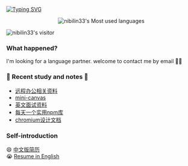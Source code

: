 [![Typing SVG](https://readme-typing-svg.herokuapp.com?color=%2336BCF7&lines=Hi✨✨here)](https://git.io/typing-svg) 

<div align=center>

![nibilin33's Most used languages](https://github-readme-stats.vercel.app/api/top-langs/?username=nibilin33&layout=compact&hide_border=true&langs_count=10)     

<!-- [![GitHub Streak](https://github-readme-streak-stats.herokuapp.com/?user=nibilin33)](https://git.io/streak-stats)   

![Metrics](https://metrics.lecoq.io/nibilin33?template=classic&base.header=0&isocalendar=1&isocalendar.duration=half-year&config.timezone=Africa%2FMogadishu) -->

</div>

![nibilin33's visitor](https://visitor-badge.glitch.me/badge?page_id=nibilin33)

### What happened?
I'm looking for a language partner. welcome to contact me by email 🙏🏻       
### 🌱 Recent study and notes 🌱
- [远程办公相关资料](https://github.com/nibilin33/remote-work)  
- [mini-canvas](https://nibilin33.github.io/frontend-blog/guide/mini-canvas.html)   
- [英文面试资料](https://nibilin33.github.io/frontend-blog/guide/foreigner.html)            
- [每天一个实用npm库](https://nibilin33.github.io/frontend-blog/guide/npm.html)         
- [chromium设计文档](https://github.com/nibilin33/Chromium-design)          

### Self-introduction
😄 [中文版简历](https://nibilin33.github.io/nibl-resume/)       
😭 [Resume in English](https://nibilin33.github.io/nibl-resume/#/en)   
<!--
**nibilin33/nibilin33** is a ✨ _special_ ✨ repository because its `README.md` (this file) appears on your GitHub profile.

Here are some ideas to get you started:

- 🔭 I’m currently working on ...
- 🌱 I’m currently learning ...
- 👯 I’m looking to collaborate on ...
- 🤔 I’m looking for help with ...
- 💬 Ask me about ...
- 📫 How to reach me: ...
- 😄 Pronouns: ...
- ⚡ Fun fact: ...
-->
